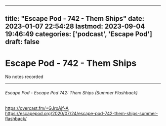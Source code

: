 
---
title: "Escape Pod - 742 - Them Ships"
date: 2023-01-07 22:54:28
lastmod: 2023-09-04 19:46:49
categories: ['podcast', 'Escape Pod']
draft: false
---


# Escape Pod - 742 - Them Ships

No notes recorded

- - -
###### Escape Pod - Escape Pod 742: Them Ships (Summer Flashback)

https://overcast.fm/+GJroAjf-A  
https://escapepod.org/2020/07/24/escape-pod-742-them-ships-summer-flashback/

<!-- #public #podcast #Escape Pod# -->

<!-- {BearID:91FD9E7A-F247-427C-982E-5611AE05989C-28016-00002D97CF61AB35} -->
